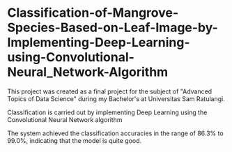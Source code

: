 # Classification-of-Mangrove-Species-Based-on-Leaf-Image-by-Implementing-Deep-Learning-using-Convolutional-Neural_Network-Algorithm

This project was created as a final project for the subject of "Advanced Topics of Data Science" during my Bachelor's at Universitas Sam Ratulangi.

Classification is carried out by implementing Deep Learning using the Convolutional Neural Network algorithm

The system achieved the classification accuracies in the range of 86.3% to 99.0%, indicating that the model is quite good.
